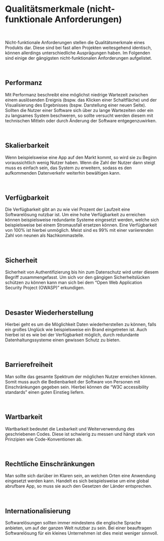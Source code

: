 Qualitätsmerkmale (nicht-funktionale Anforderungen)
===================================================

 

Nicht-funktionale Anforderungen stellen die Qualitätsmerkmale eines Produkts
dar. Diese sind bei fast allen Projekten weitesgehend identisch, können
allerdings unterschiedliche Ausprägungen haben. Im Folgenden sind einige der
gängigsten nicht-funktionalen Anforderungen aufgelistet.

 

Performanz
----------

Mit Performanz beschreibt eine möglichst niedrige Wartezeit zwischen einem
auslösenden Ereignis (bspw. das Klicken einer Schaltfläche) und der
Visualisierung des Ergebnisses (bspw. Darstellung einer neuen Seite). Sollten
die Nutzer einer Software sich über zu lange Wartezeiten oder ein zu langsames
System beschweren, so sollte versucht werden diesem mit technischen Mitteln oder
durch Änderung der Software entgegenzuwirken.

 

Skalierbarkeit
--------------

Wenn beispielsweise eine App auf den Markt kommt, so wird sie zu Beginn
voraussichtlich wenig Nutzer haben. Wenn die Zahl der Nutzer dann steigt muss es
einfach sein, das System zu erweitern, sodass es den aufkommenden Datenverkehr
weiterhin bewältigen kann.

 

Verfügbarkeit
-------------

Die Verfügbarkeit gibt an zu wie viel Prozent der Laufzeit eine Softwarelösung
nutzbar ist. Um eine hohe Verfügbarkeit zu erreichen können beispielsweise
redundante Systeme eingesetzt werden, welche sich beispielsweise bei einem
Stromausfall ersetzen können. Eine Verfügbarkeit von 100% ist hierbei unmöglich.
Meist sind es 99% mit einer variierenden Zahl von neunen als Nachkommastelle.

 

Sicherheit
----------

Sicherheit von Authentifizierung bis hin zum Datenschutz wird unter diesem
Begriff zusammengefasst. Um sich vor den gängigen Sicherheitslücken schützen zu
können kann man sich bei dem “Open Web Application Security Project (OWASP)”
erkundigen.

 

Desaster Wiederherstellung
--------------------------

Hierbei geht es um die Möglichkeit Daten wiederherstellen zu können, falls ein
großes Unglück wie beispielsweise ein Brand eingetreten ist. Auch hierbei ist es
wie bei der Verfügbarkeit möglich, durch redundante Datenhaltungssysteme einen
gewissen Schutz zu bieten.

 

Barrierefreiheit
----------------

Man sollte das gesamte Spektrum der möglichen Nutzer erreichen können. Somit
muss auch die Bedienbarkeit der Software von Personen mit Einschränkungen
gegeben sein. Hierbei können die “W3C accessibility standards” einen guten
Einstieg liefern.

 

Wartbarkeit
-----------

Wartbarkeit bedeutet die Lesbarkeit und Weiterverwendung des geschriebenen
Codes. Diese ist schwierig zu messen und hängt stark von Prinzipien wie
Code-Konventionen ab.

 

Rechtliche Einschränkungen
--------------------------

Man sollte sich darüber im Klaren sein, an welchen Orten eine Anwendung
eingesetzt werden kann. Handelt es sich beispielsweise um eine global abrufbare
App, so muss sie auch den Gesetzen der Länder entsprechen.

 

Internationalisierung
---------------------

Softwarelösungen sollten immer mindestens die englische Sprache anbieten, um auf
der ganzen Welt nutzbar zu sein. Bei einer beauftragen Softwarelösung für ein
kleines Unternehmen ist dies meist weniger sinnvoll.

 
